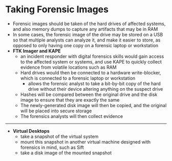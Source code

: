 # Taking Forensic Images

* Forensic images should be taken of the hard drives of affected systems, and also memory dumps to capture any artifacts that may be in RAM
* In some cases, the forensic image of the drive may be stored on a USB so that multiple analysts can analyze it, and make it easier to store, as opposed to only having one copy on a forensic laptop or workstation
* **FTK Imager and KAPE**
  * an incident responder with digital forensics skills would gain access to the affected system or systems, and use KAPE to quickly collect evidence from volatile locations such as RAM
  * Hard drives would then be connected to a hardware write-blocker, which is connected to a forensic laptop or workstation
    * allows the forensic analyst to take a bit-by-bit copy of the hard drive without their device altering anything on the suspect drive
  * Hashes will be compared between the original drive and the disk image to ensure that they are exactly the same
  * The newly-generated disk image will then be copied, and the original will be placed into secure storage
  * The forensics analysts will then collect evidence

---

* **Virtual Desktops**
  * take a snapshot of the virtual system
  * mount this snapshot in another virtual machine designed with forensics in mind, such as Sift
  * take a disk image of the mounted snapshot